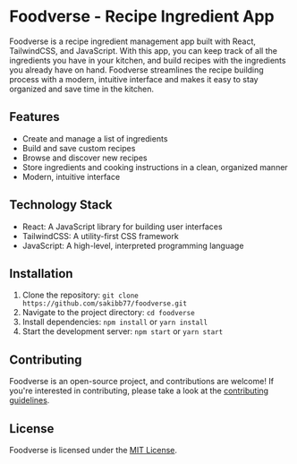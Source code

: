 # Foodverse - Recipe Ingredient App

Foodverse is a recipe ingredient management app built with React, TailwindCSS, and JavaScript. With this app, you can keep track of all the ingredients you have in your kitchen, and build recipes with the ingredients you already have on hand. Foodverse streamlines the recipe building process with a modern, intuitive interface and makes it easy to stay organized and save time in the kitchen.

## Features
- Create and manage a list of ingredients
- Build and save custom recipes
- Browse and discover new recipes
- Store ingredients and cooking instructions in a clean, organized manner
- Modern, intuitive interface

## Technology Stack
- React: A JavaScript library for building user interfaces
- TailwindCSS: A utility-first CSS framework
- JavaScript: A high-level, interpreted programming language

## Installation
1. Clone the repository: `git clone https://github.com/sakibb77/foodverse.git`
2. Navigate to the project directory: `cd foodverse`
3. Install dependencies: `npm install` or `yarn install`
4. Start the development server: `npm start` or `yarn start`

## Contributing
Foodverse is an open-source project, and contributions are welcome! If you're interested in contributing, please take a look at the [contributing guidelines](CONTRIBUTING.md).

## License
Foodverse is licensed under the [MIT License](LICENSE).


